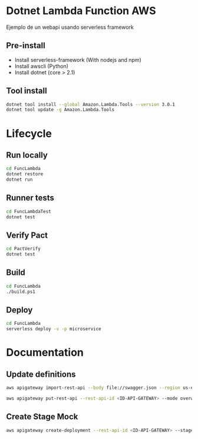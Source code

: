 # Dotnet Lambda Function AWS

Ejemplo de un webapi usando serverless framework

## Pre-install
- Install serverless-framework (With nodejs and npm)
- Install awscli (Python)
- Install dotnet (core > 2.1)


## Tool install
```sh
dotnet tool install --global Amazon.Lambda.Tools --version 3.0.1
dotnet tool update -g Amazon.Lambda.Tools
```
# Lifecycle

## Run locally
```sh
cd FuncLambda
dotnet restore
dotnet run
```

## Runner tests 
```sh
cd FuncLambdaTest
dotnet test
```

## Verify Pact
```sh
cd PactVerify
dotnet test
```
## Build
```sh
cd FuncLambda
./build.ps1
```

## Deploy
```sh
cd FuncLambda
serverless deploy -v -p microservice
```

# Documentation

## Update definitions
```sh
aws apigateway import-rest-api --body file://swagger.json --region us-east-1
```

```sh
aws apigateway put-rest-api --rest-api-id <ID-API-GATEWAY> --mode overwrite --body file://swagger.json --region us-east-1
```

## Create Stage Mock
```sh
aws apigateway create-deployment --rest-api-id <ID-API-GATEWAY> --stage-name mock --region us-east-1
```


